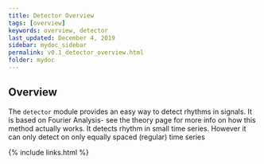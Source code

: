 ```yaml
---
title: Detector Overview
tags: [overview]
keywords: overview, detector
last_updated: December 4, 2019
sidebar: mydoc_sidebar
permalink: v0.1_detector_overview.html
folder: mydoc
---
```


## Overview

The ```detector``` module provides an easy way to detect rhythms in signals. It is based on Fourier Analysis- see the theory page for more info on how this method actually works. It detects rhythm in small time series. However it can only detect on only equally spaced (regular) time series

{% include links.html %}

